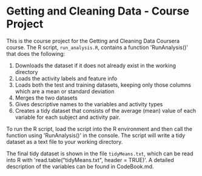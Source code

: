 # Getting and Cleaning Data - Course Project

This is the course project for the Getting and Cleaning Data Coursera course.
The R script, `run_analysis.R`, contains a function 'RunAnalysis()' that does the following:

1. Downloads the dataset if it does not already exist in the working directory
2. Loads the activity labels and feature info
3. Loads both the test and training datasets, keeping only those columns which
   are a mean or standard deviation
4. Merges the two datasets
5. Gives descriptive names to the variables and activity types
6. Creates a tidy dataset that consists of the average (mean) value of each
   variable for each subject and activity pair.

To run the R script, load the script into the R environment and then call the function using
'RunAnalysis()' in the console. The script will write a tidy dataset as a text file to your 
working directory.
   
The final tidy dataset is shown in the file `tidyMeans.txt`, which can be read into R with 
'read.table("tidyMeans.txt", header = TRUE)'. A detailed description of the variables can be 
found in CodeBook.md.